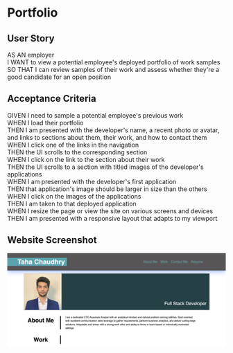 # Portfolio
## User Story
AS AN employer</br>
I WANT to view a potential employee's deployed portfolio of work samples</br>
SO THAT I can review samples of their work and assess whether they're a good candidate for an open position</br>

## Acceptance Criteria
GIVEN I need to sample a potential employee's previous work</br>
WHEN I load their portfolio</br>
THEN I am presented with the developer's name, a recent photo or avatar, and links to sections about them, their work, and how to contact them</br>
WHEN I click one of the links in the navigation</br>
THEN the UI scrolls to the corresponding section</br>
WHEN I click on the link to the section about their work</br>
THEN the UI scrolls to a section with titled images of the developer's applications</br>
WHEN I am presented with the developer's first application</br>
THEN that application's image should be larger in size than the others</br>
WHEN I click on the images of the applications</br>
THEN I am taken to that deployed application</br>
WHEN I resize the page or view the site on various screens and devices</br>
THEN I am presented with a responsive layout that adapts to my viewport</br>

## Website Screenshot
![Webiste Screenshot](./Assets/Website_Screenshot.png)